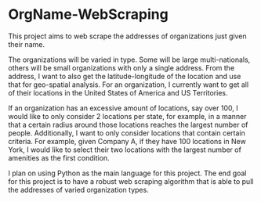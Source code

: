 # OrgName-WebScraping
This project aims to web scrape the addresses of organizations just given their name. 

The organizations will be varied in type. Some will be large multi-nationals, others will be small organizations with only a single address. From the address, I want to also get the latitude-longitude of the location and use that for geo-spatial analysis. For an organization, I currently want to get all of their locations in the United States of America and US Territories. 

If an organization has an excessive amount of locations, say over 100, I would like to only consider 2 locations per state, for example, in a manner that a certain radius around those locations reaches the largest number of people. Additionally, I want to only consider locations that contain certain criteria. For example, given Company A, if they have 100 locations in New York, I would like to select their two locations with the largest number of amenities as the first condition.

I plan on using Python as the main language for this project. The end goal for this project is to have a robust web scraping algorithm that is able to pull the addresses of varied organization types. 
